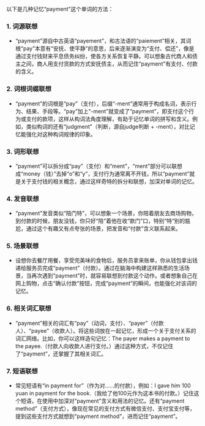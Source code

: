 以下是几种记忆“payment”这个单词的方法：

### 1. 词源联想
 - “payment”源自中古英语“payement”，和古法语的“paiement”相关，其词根“pay”本意有“安抚、使平静”的意思，后来逐渐演变为“支付、偿还”，像是通过支付钱财来平息债务纠纷，使各方关系恢复平静。可以想象古代商人和债主之间，商人用支付货款的方式安抚债主，从而记住“payment”有支付、付款的含义。

### 2. 词根词缀联想
 - “payment”的词根是“pay”（支付），后缀“-ment”通常用于构成名词，表示行为、结果、手段等。“pay”加上“-ment”就变成了“payment”，即支付这个行为或支付的款项，这样从构词法角度理解，有助于记忆单词的拼写和含义。例如，类似构词的还有“judgment”（判断，源自judge判断 + -ment），对比记忆能强化对这种构词规律的印象。

### 3. 词形联想
 - “payment”可以拆分成“pay”（支付）和“ment”，“ment”部分可以联想成“money（钱）”去掉“o”和“y”，支付行为通常离不开钱，所以“payment”就是关于支付钱的相关概念，通过这样奇特的拆分和联想，加深对单词的记忆。

### 4. 发音联想
 - “payment”发音类似“陪门特”，可以想象一个场景，你陪着朋友去商场购物，到付款的时候，朋友没钱，你只好“陪”着他在收“款门”口，特别“特”别的尴尬，通过这个有趣又有点夸张的场景，把发音和“付款”含义联系起来。

### 5. 场景联想
 - 设想你去餐厅用餐，享受完美味的食物后，服务员拿来账单，你从钱包拿出钱递给服务员完成“payment”（付款）。通过在脑海中构建这样熟悉的生活场景，当再次遇到“payment”时，就容易联想到付款这个动作。或者想象自己在网上购物，点击“确认付款”按钮，完成“payment”的瞬间，也能强化对该词的记忆。

### 6. 相关词汇联想
 - “payment”相关的词汇有“pay”（动词，支付）、“payer”（付款人）、“payee”（收款人）。将这些词放在一起记忆，形成一个关于支付关系的词汇网络。比如，你可以这样造句记忆：The payer makes a payment to the payee.（付款人向收款人进行支付。）通过这种方式，不仅记住了“payment”，还掌握了其相关词汇。

### 7. 短语联想
 - 常见短语有“in payment for”（作为对……的付款），例如：I gave him 100 yuan in payment for the book.（我给了他100元作为这本书的付款。）记住这个短语，在使用中加深对“payment”含义和用法的记忆。还有“payment method”（支付方式），像现在常见的支付方式有微信支付、支付宝支付等，提到这些支付方式就想到“payment method”，进而记住“payment”。 